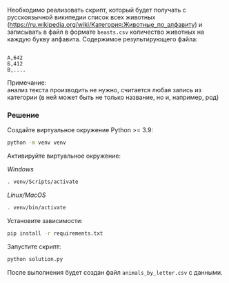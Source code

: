 Необходимо реализовать скрипт, который будет получать с русскоязычной википедии список всех животных (https://ru.wikipedia.org/wiki/Категория:Животные_по_алфавиту) и записывать в файл в формате `beasts.csv` количество животных на каждую букву алфавита. Содержимое результирующего файла:
```csv

А,642
Б,412
В,....
```

Примечание:  
анализ текста производить не нужно, считается любая запись из категории (в ней может быть не только название, но и, например, род)

### Решение  
Создайте виртуальное окружение Python >= 3.9:  

```bash
python -m venv venv
```

Активируйте виртуальное окружение:  

*Windows*  
```bash
. venv/Scripts/activate
```  
*Linux/MacOS*  
```bash
. venv/bin/activate
```  

Установите зависимости:  

```bash
pip install -r requirements.txt
```

Запустите скрипт:  

```bash
python solution.py
```

После выполнения будет создан файл `animals_by_letter.csv` с данными.  
